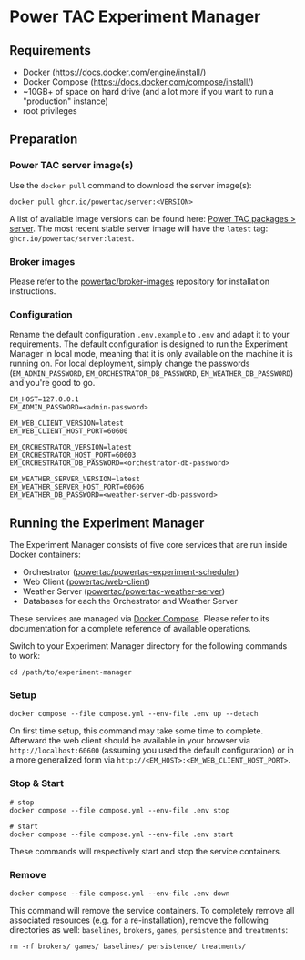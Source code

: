 # Power TAC Experiment Manager


## Requirements
- Docker (https://docs.docker.com/engine/install/)
- Docker Compose (https://docs.docker.com/compose/install/)
- ~10GB+ of space on hard drive (and a lot more if you want to run a "production" instance)
- root privileges


## Preparation

### Power TAC server image(s)

Use the `docker pull` command to download the server image(s):

```shell
docker pull ghcr.io/powertac/server:<VERSION>
```

A list of available image versions can be found here:
[Power TAC packages > server](https://github.com/powertac/powertac-server/pkgs/container/server). The most recent stable
server image will have the `latest` tag: `ghcr.io/powertac/server:latest`.

### Broker images

Please refer to the [powertac/broker-images](https://github.com/powertac/broker-images) repository for installation
instructions.

### Configuration

Rename the default configuration `.env.example` to `.env` and adapt it to your requirements. The default configuration
is designed to run the Experiment Manager in local mode, meaning that it is only available on the machine it is running
on. For local deployment, simply change the passwords 
(`EM_ADMIN_PASSWORD`, `EM_ORCHESTRATOR_DB_PASSWORD`, `EM_WEATHER_DB_PASSWORD`) and you're good to go.

```dotenv
EM_HOST=127.0.0.1
EM_ADMIN_PASSWORD=<admin-password>

EM_WEB_CLIENT_VERSION=latest
EM_WEB_CLIENT_HOST_PORT=60600

EM_ORCHESTRATOR_VERSION=latest
EM_ORCHESTRATOR_HOST_PORT=60603
EM_ORCHESTRATOR_DB_PASSWORD=<orchestrator-db-password>

EM_WEATHER_SERVER_VERSION=latest
EM_WEATHER_SERVER_HOST_PORT=60606
EM_WEATHER_DB_PASSWORD=<weather-server-db-password>
```


## Running the Experiment Manager

The Experiment Manager consists of five core services that are run inside Docker containers:

- Orchestrator ([powertac/powertac-experiment-scheduler](https://github.com/powertac/powertac-experiment-scheduler))
- Web Client ([powertac/web-client](https://github.com/powertac/web-client))
- Weather Server ([powertac/powertac-weather-server](https://github.com/powertac/powertac-weather-server))
- Databases for each the Orchestrator and Weather Server 

These services are managed via [Docker Compose](https://docs.docker.com/compose/). Please refer to its documentation for
a complete reference of available operations.

Switch to your Experiment Manager directory for the following commands to work:

```shell
cd /path/to/experiment-manager
```

### Setup

```shell
docker compose --file compose.yml --env-file .env up --detach
```

On first time setup, this command may take some time to complete. Afterward the web client should be available in your
browser via `http://localhost:60600` (assuming you used the default configuration) or in a more generalized form via
`http://<EM_HOST>:<EM_WEB_CLIENT_HOST_PORT>`.

### Stop & Start

```shell
# stop
docker compose --file compose.yml --env-file .env stop

# start
docker compose --file compose.yml --env-file .env start
```

These commands will respectively start and stop the service containers.

### Remove

```shell
docker compose --file compose.yml --env-file .env down
```

This command will remove the service containers. To completely remove all associated resources
(e.g. for a re-installation), remove the following directories as well: `baselines`, `brokers`, `games`, `persistence`
and `treatments`:

```shell
rm -rf brokers/ games/ baselines/ persistence/ treatments/
```